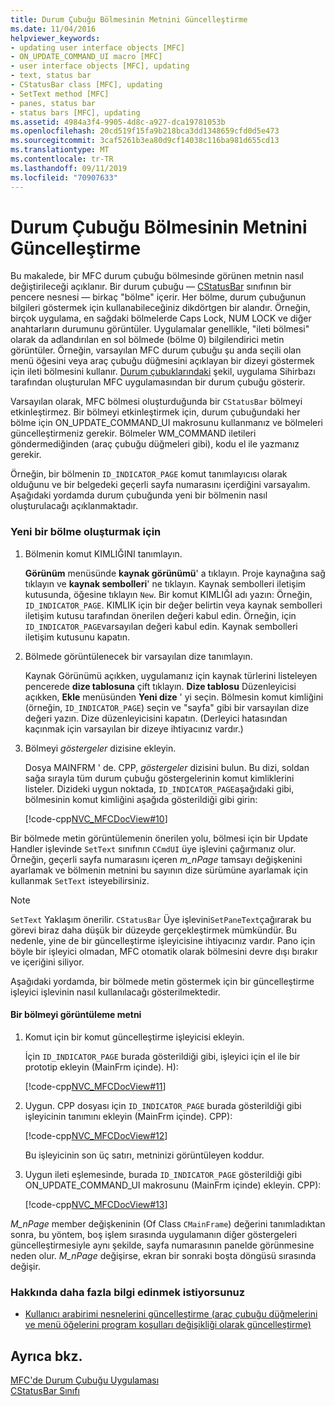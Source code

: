 ```yaml
---
title: Durum Çubuğu Bölmesinin Metnini Güncelleştirme
ms.date: 11/04/2016
helpviewer_keywords:
- updating user interface objects [MFC]
- ON_UPDATE_COMMAND_UI macro [MFC]
- user interface objects [MFC], updating
- text, status bar
- CStatusBar class [MFC], updating
- SetText method [MFC]
- panes, status bar
- status bars [MFC], updating
ms.assetid: 4984a3f4-9905-4d8c-a927-dca19781053b
ms.openlocfilehash: 20cd519f15fa9b218bca3dd1348659cfd0d5e473
ms.sourcegitcommit: 3caf5261b3ea80d9cf14038c116ba981d655cd13
ms.translationtype: MT
ms.contentlocale: tr-TR
ms.lasthandoff: 09/11/2019
ms.locfileid: "70907633"
---
```

# <a name="updating-the-text-of-a-status-bar-pane"></a>Durum Çubuğu Bölmesinin Metnini Güncelleştirme

Bu makalede, bir MFC durum çubuğu bölmesinde görünen metnin nasıl değiştirileceği açıklanır. Bir durum çubuğu — [CStatusBar](../mfc/reference/cstatusbar-class.md) sınıfının bir pencere nesnesi — birkaç "bölme" içerir. Her bölme, durum çubuğunun bilgileri göstermek için kullanabileceğiniz dikdörtgen bir alandır. Örneğin, birçok uygulama, en sağdaki bölmelerde Caps Lock, NUM LOCK ve diğer anahtarların durumunu görüntüler. Uygulamalar genellikle, "ileti bölmesi" olarak da adlandırılan en sol bölmede (bölme 0) bilgilendirici metin görüntüler. Örneğin, varsayılan MFC durum çubuğu şu anda seçili olan menü öğesini veya araç çubuğu düğmesini açıklayan bir dizeyi göstermek için ileti bölmesini kullanır. [Durum çubuklarındaki](../mfc/status-bar-implementation-in-mfc.md) şekil, uygulama Sihirbazı tarafından oluşturulan MFC uygulamasından bir durum çubuğu gösterir.

Varsayılan olarak, MFC bölmesi oluşturduğunda bir `CStatusBar` bölmeyi etkinleştirmez. Bir bölmeyi etkinleştirmek için, durum çubuğundaki her bölme için ON_UPDATE_COMMAND_UI makrosunu kullanmanız ve bölmeleri güncelleştirmeniz gerekir. Bölmeler WM_COMMAND iletileri göndermediğinden (araç çubuğu düğmeleri gibi), kodu el ile yazmanız gerekir.

Örneğin, bir bölmenin `ID_INDICATOR_PAGE` komut tanımlayıcısı olarak olduğunu ve bir belgedeki geçerli sayfa numarasını içerdiğini varsayalım. Aşağıdaki yordamda durum çubuğunda yeni bir bölmenin nasıl oluşturulacağı açıklanmaktadır.

### <a name="to-make-a-new-pane"></a>Yeni bir bölme oluşturmak için

1. Bölmenin komut KIMLIĞINI tanımlayın.

   **Görünüm** menüsünde **kaynak görünümü**' a tıklayın. Proje kaynağına sağ tıklayın ve **kaynak sembolleri**' ne tıklayın. Kaynak sembolleri iletişim kutusunda, öğesine tıklayın `New`. Bir komut KIMLIĞI adı yazın: Örneğin, `ID_INDICATOR_PAGE`. KIMLIK için bir değer belirtin veya kaynak sembolleri iletişim kutusu tarafından önerilen değeri kabul edin. Örneğin, için `ID_INDICATOR_PAGE`varsayılan değeri kabul edin. Kaynak sembolleri iletişim kutusunu kapatın.

1. Bölmede görüntülenecek bir varsayılan dize tanımlayın.

   Kaynak Görünümü açıkken, uygulamanız için kaynak türlerini listeleyen pencerede **dize tablosuna** çift tıklayın. **Dize tablosu** Düzenleyicisi açıkken, **Ekle** menüsünden **Yeni dize** ' yi seçin. Bölmesin komut kimliğini (örneğin, `ID_INDICATOR_PAGE`) seçin ve "sayfa" gibi bir varsayılan dize değeri yazın. Dize düzenleyicisini kapatın. (Derleyici hatasından kaçınmak için varsayılan bir dizeye ihtiyacınız vardır.)

1. Bölmeyi *göstergeler* dizisine ekleyin.

   Dosya MAINFRM ' de. CPP, *göstergeler* dizisini bulun. Bu dizi, soldan sağa sırayla tüm durum çubuğu göstergelerinin komut kimliklerini listeler. Dizideki uygun noktada, `ID_INDICATOR_PAGE`aşağıdaki gibi, bölmesinin komut kimliğini aşağıda gösterildiği gibi girin:

   [!code-cpp[NVC_MFCDocView#10](../mfc/codesnippet/cpp/updating-the-text-of-a-status-bar-pane_1.cpp)]

Bir bölmede metin görüntülemenin önerilen yolu, bölmesi için bir Update Handler işlevinde `SetText` sınıfının `CCmdUI` üye işlevini çağırmanız olur. Örneğin, geçerli sayfa numarasını içeren *m_nPage* tamsayı değişkenini ayarlamak ve bölmenin metnini bu sayının dize sürümüne ayarlamak için kullanmak `SetText` isteyebilirsiniz.

> [!NOTE]
>  `SetText` Yaklaşım önerilir. `CStatusBar` Üye işlevini`SetPaneText`çağırarak bu görevi biraz daha düşük bir düzeyde gerçekleştirmek mümkündür. Bu nedenle, yine de bir güncelleştirme işleyicisine ihtiyacınız vardır. Pano için böyle bir işleyici olmadan, MFC otomatik olarak bölmesini devre dışı bırakır ve içeriğini siliyor.

Aşağıdaki yordamda, bir bölmede metin göstermek için bir güncelleştirme işleyici işlevinin nasıl kullanılacağı gösterilmektedir.

#### <a name="to-make-a-pane-display-text"></a>Bir bölmeyi görüntüleme metni

1. Komut için bir komut güncelleştirme işleyicisi ekleyin.

   İçin `ID_INDICATOR_PAGE` burada gösterildiği gibi, işleyici için el ile bir prototip ekleyin (MainFrm içinde). H):

   [!code-cpp[NVC_MFCDocView#11](../mfc/codesnippet/cpp/updating-the-text-of-a-status-bar-pane_2.h)]

1. Uygun. CPP dosyası için `ID_INDICATOR_PAGE` burada gösterildiği gibi işleyicinin tanımını ekleyin (MainFrm içinde). CPP):

   [!code-cpp[NVC_MFCDocView#12](../mfc/codesnippet/cpp/updating-the-text-of-a-status-bar-pane_3.cpp)]

   Bu işleyicinin son üç satırı, metninizi görüntüleyen koddur.

1. Uygun ileti eşlemesinde, burada `ID_INDICATOR_PAGE` gösterildiği gibi ON_UPDATE_COMMAND_UI makrosunu (MainFrm içinde) ekleyin. CPP):

   [!code-cpp[NVC_MFCDocView#13](../mfc/codesnippet/cpp/updating-the-text-of-a-status-bar-pane_4.cpp)]

*M_nPage* member değişkeninin (Of Class `CMainFrame`) değerini tanımladıktan sonra, bu yöntem, boş işlem sırasında uygulamanın diğer göstergeleri güncelleştirmesiyle aynı şekilde, sayfa numarasının panelde görünmesine neden olur. *M_nPage* değişirse, ekran bir sonraki boşta döngüsü sırasında değişir.

### <a name="what-do-you-want-to-know-more-about"></a>Hakkında daha fazla bilgi edinmek istiyorsunuz

- [Kullanıcı arabirimi nesnelerini güncelleştirme (araç çubuğu düğmelerini ve menü öğelerini program koşulları değişikliği olarak güncelleştirme)](../mfc/how-to-update-user-interface-objects.md)

## <a name="see-also"></a>Ayrıca bkz.

[MFC'de Durum Çubuğu Uygulaması](../mfc/status-bar-implementation-in-mfc.md)<br/>
[CStatusBar Sınıfı](../mfc/reference/cstatusbar-class.md)
